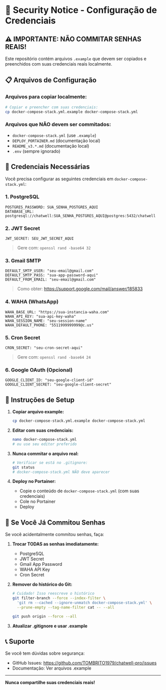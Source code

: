 # 🔐 Security Notice - Configuração de Credenciais

## ⚠️ IMPORTANTE: NÃO COMMITAR SENHAS REAIS!

Este repositório contém arquivos `.example` que devem ser copiados e preenchidos com suas credenciais reais localmente.

## 📋 Arquivos de Configuração

### Arquivos para copiar localmente:

```bash
# Copiar e preencher com suas credenciais:
cp docker-compose-stack.yml.example docker-compose-stack.yml
```

### Arquivos que NÃO devem ser commitados:

- `docker-compose-stack.yml` (use `.example`)
- `DEPLOY_PORTAINER.md` (documentação local)
- `README_v3.*.md` (documentação local)
- `.env` (sempre ignorado)

## 🔑 Credenciais Necessárias

Você precisa configurar as seguintes credenciais em `docker-compose-stack.yml`:

### 1. PostgreSQL
```env
POSTGRES_PASSWORD: SUA_SENHA_POSTGRES_AQUI
DATABASE_URL: postgresql://chatwell:SUA_SENHA_POSTGRES_AQUI@postgres:5432/chatwell
```

### 2. JWT Secret
```env
JWT_SECRET: SEU_JWT_SECRET_AQUI
```
> Gere com: `openssl rand -base64 32`

### 3. Gmail SMTP
```env
DEFAULT_SMTP_USER: "seu-email@gmail.com"
DEFAULT_SMTP_PASS: "sua-app-password-aqui"
DEFAULT_FROM_EMAIL: "seu-email@gmail.com"
```
> Como obter: https://support.google.com/mail/answer/185833

### 4. WAHA (WhatsApp)
```env
WAHA_BASE_URL: "https://sua-instancia-waha.com"
WAHA_API_KEY: "sua-api-key-waha"
WAHA_SESSION_NAME: "seu-session-name"
WAHA_DEFAULT_PHONE: "5511999999999@c.us"
```

### 5. Cron Secret
```env
CRON_SECRET: "seu-cron-secret-aqui"
```
> Gere com: `openssl rand -base64 24`

### 6. Google OAuth (Opcional)
```env
GOOGLE_CLIENT_ID: "seu-google-client-id"
GOOGLE_CLIENT_SECRET: "seu-google-client-secret"
```

## 📝 Instruções de Setup

1. **Copiar arquivo example:**
   ```bash
   cp docker-compose-stack.yml.example docker-compose-stack.yml
   ```

2. **Editar com suas credenciais:**
   ```bash
   nano docker-compose-stack.yml
   # ou use seu editor preferido
   ```

3. **Nunca commitar o arquivo real:**
   ```bash
   # Verificar se está no .gitignore:
   git status
   # docker-compose-stack.yml NÃO deve aparecer
   ```

4. **Deploy no Portainer:**
   - Copie o conteúdo de `docker-compose-stack.yml` (com suas credenciais)
   - Cole no Portainer
   - Deploy

## 🚨 Se Você Já Commitou Senhas

Se você acidentalmente commitou senhas, faça:

1. **Trocar TODAS as senhas imediatamente:**
   - PostgreSQL
   - JWT Secret
   - Gmail App Password
   - WAHA API Key
   - Cron Secret

2. **Remover do histórico do Git:**
   ```bash
   # Cuidado! Isso reescreve o histórico
   git filter-branch --force --index-filter \
     'git rm --cached --ignore-unmatch docker-compose-stack.yml' \
     --prune-empty --tag-name-filter cat -- --all

   git push origin --force --all
   ```

3. **Atualizar .gitignore e usar .example**

## 📞 Suporte

Se você tem dúvidas sobre segurança:
- GitHub Issues: https://github.com/TOMBRITO1979/chatwell-pro/issues
- Documentação: Ver arquivos .example

---

**Nunca compartilhe suas credenciais reais!**
